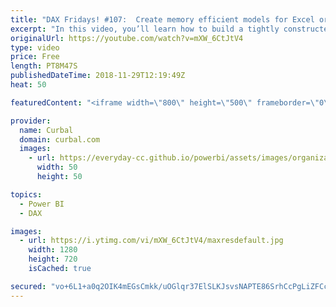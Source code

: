 ```yaml
---
title: "DAX Fridays! #107:  Create memory efficient models for Excel or Power BI."
excerpt: "In this video, you’ll learn how to build a tightly constructed model that’s easier to work with and uses less memory.   Taking the time to learn best practices in efficient model design will pay off down the road for any model you create and use, whether you’re creating it in Power BI or Excel.  Here"
originalUrl: https://youtube.com/watch?v=mXW_6CtJtV4
type: video
price: Free
length: PT8M47S
publishedDateTime: 2018-11-29T12:19:49Z
heat: 50

featuredContent: "<iframe width=\"800\" height=\"500\" frameborder=\"0\" src=\"https://www.youtube.com/embed/mXW_6CtJtV4\" allow=\"accelerometer; autoplay; encrypted-media; gyroscope; picture-in-picture\" allowfullscreen></iframe>"

provider:
  name: Curbal
  domain: curbal.com
  images:
    - url: https://everyday-cc.github.io/powerbi/assets/images/organizations/curbal.com-50x50.jpg
      width: 50
      height: 50

topics:
  - Power BI
  - DAX

images:
  - url: https://i.ytimg.com/vi/mXW_6CtJtV4/maxresdefault.jpg
    width: 1280
    height: 720
    isCached: true

secured: "vo+6L1+a0q2OIK4mEGsCmkk/uOGlqr37ElSLKJsvsNAPTE86SrhCcPgLiZFCcfoI/kEJweyt4yUAmTixwhinx0tLhxzO7aWtVrSx9T8RK+lzh/dWxo6ucqZ444l3uxG7CTzxKrY5Cmc51+pO8Y1CrAQEcZSeVpsEpXIGn4w3H3HFvzeljuouTenWk0lXZjQ8J4Xiz26A9cp6OizskScbLtskDZpkGlf4YFHb9ojCFylcmmfTRG39LwZPy7/+dZpLuF418Ygo4MqxcMKY2xNAS7kAq1uJLjlsNLiyIod1Fm3UP1x0yRmmRTUCWpCPIaPGymuBWMnEKbF0JhsqXGB/P36Az5VujEOGt3Di+Uc3TceX/VhU7EAvIfK7Z/gqP2/2zdhz7bmr3KRadWhKSRAbjSNETapSsPyP+MjhB3kOoH8=;5bwsb9Wd5vQeDiGM04htug=="
---
```



